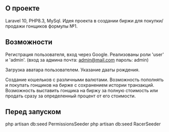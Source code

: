 ## О проекте

Laravel 10, PHP8.3, MySql.
Идея проекта в создании биржи для покупки/продажи гонщиков формулы №1.

## Возможности
Регистрация пользователя, вход через Google.
Реализованы роли 'user' и 'admin'. 
(вход за админа почта: admin@mail.com пароль: admin)

Загрузка аватара пользователем.
Указание дааты рождения.

Создание кошельков с различными валютами. Возможность пополнять и покупать гонщиков на бирже с сохранением истории транзакций.
Возможность выставить гонщика на биржу за полную стоимость или продать сразу за определенный процент от его стоимости.

## Перед запуском
php artisan db:seed PermissionsSeeder
php artisan db:seed RacerSeeder

